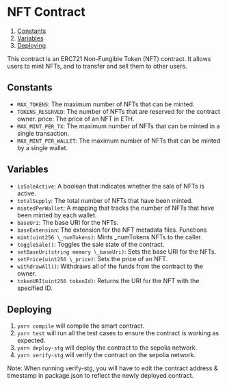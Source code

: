 # NFT Contract

1. [Constants](#constants)
2. [Variables](#variables)
3. [Deploying](#deploying)

This contract is an ERC721 Non-Fungible Token (NFT) contract. It allows users to mint NFTs, and to transfer and sell them to other users.

## Constants

- `MAX_TOKENS`: The maximum number of NFTs that can be minted.
- `TOKENS_RESERVED`: The number of NFTs that are reserved for the contract owner.
  price: The price of an NFT in ETH.
- `MAX_MINT_PER_TX`: The maximum number of NFTs that can be minted in a single transaction.
- `MAX_MINT_PER_WALLET`: The maximum number of NFTs that can be minted by a single wallet.

## Variables

- `isSaleActive`: A boolean that indicates whether the sale of NFTs is active.
- `totalSupply`: The total number of NFTs that have been minted.
- `mintedPerWallet`: A mapping that tracks the number of NFTs that have been minted by each wallet.
- `baseUri`: The base URI for the NFTs.
- `baseExtension`: The extension for the NFT metadata files.
  Functions
- `mint(uint256 \_numTokens)`: Mints \_numTokens NFTs to the caller.
- `toggleSale()`: Toggles the sale state of the contract.
- `setBaseUri(string memory \_baseUri)`: Sets the base URI for the NFTs.
- `setPrice(uint256 \_price)`: Sets the price of an NFT.
- `withdrawAll()`: Withdraws all of the funds from the contract to the owner.
- `tokenURI(uint256 tokenId)`: Returns the URI for the NFT with the specified ID.

## Deploying

1. `yarn compile` will compile the smart contract.
2. `yarn test` will run all the test cases to ensure the contract is working as expected.
3. `yarn deploy-stg` will deploy the contract to the sepolia network.
4. `yarn verify-stg` will verify the contract on the sepolia network.

Note: When running verify-stg, you will have to edit the contract address & timestamp in package.json to reflect the newly deployed contract.
